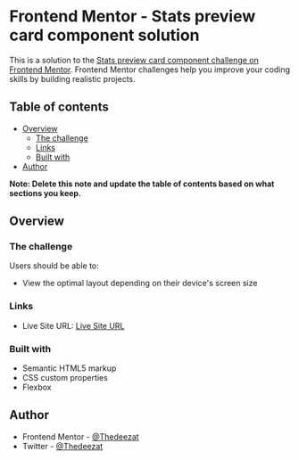 # Frontend Mentor - Stats preview card component solution

This is a solution to the [Stats preview card component challenge on Frontend Mentor](https://www.frontendmentor.io/challenges/stats-preview-card-component-8JqbgoU62). Frontend Mentor challenges help you improve your coding skills by building realistic projects. 

## Table of contents

- [Overview](#overview)
  - [The challenge](#the-challenge)
  - [Links](#links)
  - [Built with](#built-with)
- [Author](#author)

**Note: Delete this note and update the table of contents based on what sections you keep.**

## Overview

### The challenge

Users should be able to:

- View the optimal layout depending on their device's screen size

### Links
- Live Site URL: [Live Site URL](https://thedeezat.github.io/Stat-preview-card-component/)


### Built with

- Semantic HTML5 markup
- CSS custom properties
- Flexbox

## Author
- Frontend Mentor - [@Thedeezat](https://www.frontendmentor.io/profile/@Thedeezat)
- Twitter - [@Thedeezat](https://www.twitter.com/@Thedeezat)
